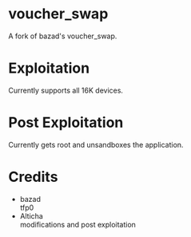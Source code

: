 # voucher_swap
A fork of bazad's voucher_swap.
<br>
# Exploitation
Currently supports all 16K devices.
<br>
# Post Exploitation
Currently gets root and unsandboxes the application.
# Credits
- bazad
<br>tfp0
- Alticha
<br>modifications and post exploitation
